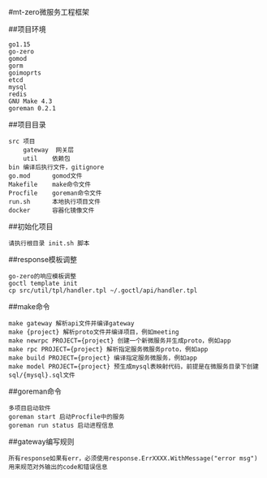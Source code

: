 #mt-zero微服务工程框架

##项目环境
```
go1.15
go-zero
gomod
gorm
goimoprts
etcd
mysql
redis
GNU Make 4.3
goreman 0.2.1
```


##项目目录
```
src 项目
    gateway  网关层
    util    依赖包
bin 编译后执行文件，gitignore
go.mod      gomod文件
Makefile    make命令文件
Procfile    goreman命令文件
run.sh      本地执行项目文件
docker      容器化镜像文件
```

##初始化项目
```
请执行根目录 init.sh 脚本
```

##response模板调整
```
go-zero的响应模板调整
goctl template init
cp src/util/tpl/handler.tpl ~/.goctl/api/handler.tpl
```

##make命令
```
make gateway 解析api文件并编译gateway
make {project} 解析proto文件并编译项目，例如meeting
make newrpc PROJECT={project} 创建一个新微服务并生成proto，例如app
make rpc PROJECT={project} 解析指定服务微服务proto，例如app
make build PROJECT={project} 编译指定服务微服务，例如app
make model PROJECT={project} 预生成mysql表映射代码，前提是在微服务目录下创建sql/{mysql}.sql文件
```

##goreman命令
```
多项目启动软件
goreman start 启动Procfile中的服务
goreman run status 启动进程信息
```

##gateway编写规则
```
所有response如果有err，必须使用response.ErrXXXX.WithMessage("error msg")
用来规范对外输出的code和错误信息
```